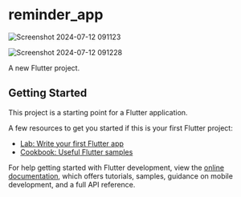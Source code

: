 # reminder_app


![Screenshot 2024-07-12 091123](https://github.com/user-attachments/assets/09b59e94-50fa-41b0-8273-3be966397d7c) 

![Screenshot 2024-07-12 091228](https://github.com/user-attachments/assets/290c10c9-9c3c-4ab9-b6a9-af1e3006ac72)


A new Flutter project.

## Getting Started

This project is a starting point for a Flutter application.

A few resources to get you started if this is your first Flutter project:

- [Lab: Write your first Flutter app](https://docs.flutter.dev/get-started/codelab)
- [Cookbook: Useful Flutter samples](https://docs.flutter.dev/cookbook)

For help getting started with Flutter development, view the
[online documentation](https://docs.flutter.dev/), which offers tutorials,
samples, guidance on mobile development, and a full API reference.
